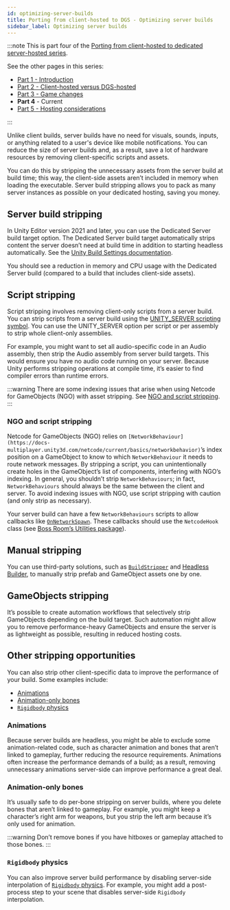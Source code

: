 ```yaml
---
id: optimizing-server-builds
title: Porting from client-hosted to DGS - Optimizing server builds
sidebar_label: Optimizing server builds
---
```

:::note
This is part four of the [Porting from client-hosted to dedicated server-hosted series](../porting-to-dgs).

See the other pages in this series:

- [Part 1 - Introduction](../porting-to-dgs)
- [Part 2 - Client-hosted versus DGS-hosted](./client-vs-dgs)
- [Part 3 - Game changes](./porting-to-dgs-game-changes)
- **Part 4** - Current
- [Part 5 - Hosting considerations](./hosting-considerations)

:::

Unlike client builds, server builds have no need for visuals, sounds, inputs, or anything related to a user's device like mobile notifications. You can reduce the size of server builds and, as a result, save a lot of hardware resources by removing client-specific scripts and assets.

You can do this by stripping the unnecessary assets from the server build at build time; this way, the client-side assets aren’t included in memory when loading the executable. Server build stripping allows you to pack as many server instances as possible on your dedicated hosting, saving you money.

## Server build stripping

In Unity Editor version 2021 and later, you can use the Dedicated Server build target option. The Dedicated Server build target automatically strips content the server doesn’t need at build time in addition to starting headless automatically. See the [Unity Build Settings documentation](https://docs.unity3d.com/2019.1/Documentation/Manual/BuildSettings.html).

You should see a reduction in memory and CPU usage with the Dedicated Server build (compared to a build that includes client-side assets).

## Script stripping

Script stripping involves removing client-only scripts from a server build. You can strip scripts from a server build using the [UNITY_SERVER scripting symbol](https://docs.unity3d.com/Manual/PlatformDependentCompilation.html). You can use the UNITY_SERVER option per script or per assembly to strip whole client-only assemblies.

For example, you might want to set all audio-specific code in an Audio assembly, then strip the Audio assembly from server build targets. This would ensure you have no audio code running on your server. Because Unity performs stripping operations at compile time, it’s easier to find compiler errors than runtime errors.

:::warning
There are some indexing issues that arise when using Netcode for GameObjects (NGO) with asset stripping. See [NGO and script stripping](#ngo-and-script-stripping).
:::

### NGO and script stripping

Netcode for GameObjects (NGO) relies on `[NetworkBehaviour](https://docs-multiplayer.unity3d.com/netcode/current/basics/networkbehavior)`’s index position on a GameObject to know to which `NetworkBehaviour` it needs to route network messages. By stripping a script, you can unintentionally create holes in the GameObject’s list of components, interfering with NGO’s indexing. In general, you shouldn’t strip `NetworkBehaviours`; in fact, `NetworkBehaviours` should always be the same between the client and server. To avoid indexing issues with NGO, use script stripping with caution (and only strip as necessary).

Your server build can have a few `NetworkBehaviours` scripts to allow callbacks like [`OnNetworkSpawn`](../../api/Unity.Netcode.NetworkBehaviour#onnetworkspawn). These callbacks should use the `NetcodeHook` class (see [Boss Room’s Utilities package](https://github.com/Unity-Technologies/com.unity.multiplayer.samples.coop/tree/main/Packages/com.unity.multiplayer.samples.coop/Utilities)).

## Manual stripping

You can use third-party solutions, such as [`BuildStripper`](https://github.com/JesusLuvsYooh/BuildStripper) and [Headless Builder](https://assetstore.unity.com/packages/tools/utilities/headless-builder-108317), to manually strip prefab and GameObject assets one by one.

## GameObjects stripping

It’s possible to create automation workflows that selectively strip GameObjects depending on the build target. Such automation might allow you to remove performance-heavy GameObjects and ensure the server is as lightweight as possible, resulting in reduced hosting costs.

## Other stripping opportunities

You can also strip other client-specific data to improve the performance of your build. Some examples include:

- [Animations](#animations)
- [Animation-only bones](#animation-only-bones)
- [`Rigidbody` physics](#rigidbody-physics)

### Animations

Because server builds are headless, you might be able to exclude some animation-related code, such as character animation and bones that aren’t linked to gameplay, further reducing the resource requirements. Animations often increase the performance demands of a build; as a result, removing unnecessary animations server-side can improve performance a great deal.

### Animation-only bones

It’s usually safe to do per-bone stripping on server builds, where you delete bones that aren’t linked to gameplay. For example, you might keep a character’s right arm for weapons, but you strip the left arm because it’s only used for animation.

:::warning
Don’t remove bones if you have hitboxes or gameplay attached to those bones.
:::

### `Rigidbody` physics

You can also improve server build performance by disabling server-side interpolation of [`Rigidbody` physics](https://docs.unity3d.com/Manual/RigidbodiesOverview.html). For example, you might add a post-process step to your scene that disables server-side `Rigidbody` interpolation.
